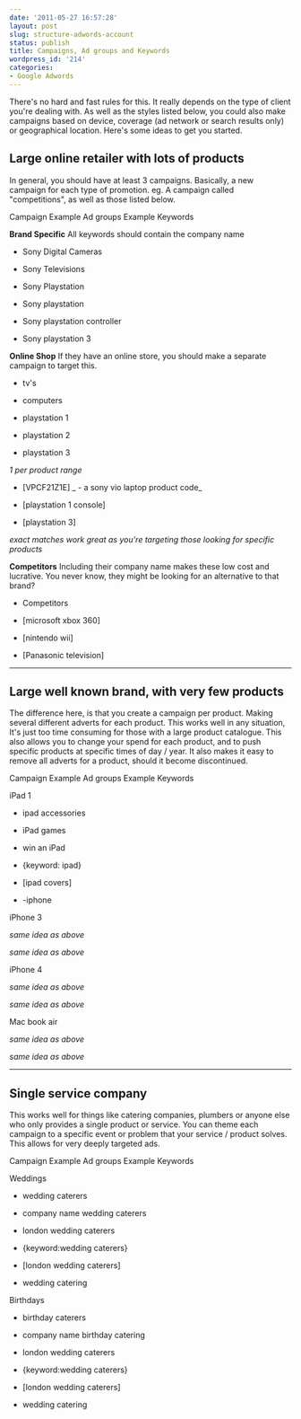 ```yaml
---
date: '2011-05-27 16:57:28'
layout: post
slug: structure-adwords-account
status: publish
title: Campaigns, Ad groups and Keywords
wordpress_id: '214'
categories:
- Google Adwords
---
```


There's no hard and fast rules for this. It really depends on the type of client you're dealing with. As well as the styles listed below, you could also make campaigns based on device, coverage (ad network or search results only) or geographical location. Here's some ideas to get you started.



## Large online retailer with lots of products


In general, you should have at least 3 campaigns. Basically, a new campaign for each type of promotion. eg. A campaign called "competitions", as well as those listed below.







Campaign
Example Ad groups
Example Keywords







**Brand Specific**
All keywords should contain the company name






	
  * Sony Digital Cameras

	
  * Sony Televisions

	
  * Sony Playstation









	
  * Sony playstation

	
  * Sony playstation controller

	
  * Sony playstation 3









**Online Shop**
If they have an online store, you should make a separate campaign to target this.






	
  * tv's

	
  * computers

	
  * playstation 1

	
  * playstation 2

	
  * playstation 3


_1 per product range_






	
  * [VPCF21Z1E] _ - a sony vio laptop product code_

	
  * [playstation 1 console]

	
  * [playstation 3]


_exact matches work great as you're targeting those looking for specific products_






**Competitors**
Including their company name makes these low cost and lucrative. You never know, they might be looking for an alternative to that brand?






	
  * Competitors









	
  * [microsoft xbox 360]

	
  * [nintendo wii]

	
  * [Panasonic television]









* * *




## Large well known brand, with very few products


The difference here, is that you create a campaign per product. Making several different adverts for each product. This works well in any situation, It's just too time consuming for those with a large product catalogue. This also allows you to change your spend for each product, and to push specific products at specific times of day / year. It also makes it easy to remove all adverts for a product, should it become discontinued.







Campaign
Example Ad groups
Example Keywords







iPad 1






	
  * ipad accessories

	
  * iPad games

	
  * win an iPad









	
  * {keyword: ipad}

	
  * [ipad covers]

	
  * -iphone









iPhone 3


_same idea as above_


_same idea as above_






iPhone 4


_same idea as above_


_same idea as above_






Mac book air


_same idea as above_


_same idea as above_






* * *




## Single service company


This works well for things like catering companies, plumbers or anyone else who only provides a single product or service. You can theme each campaign to a specific event or problem that your service / product solves. This allows for very deeply targeted ads.







Campaign
Example Ad groups
Example Keywords







Weddings






	
  * wedding caterers

	
  * company name wedding caterers

	
  * london wedding caterers









	
  * {keyword:wedding caterers}

	
  * [london wedding caterers]

	
  * wedding catering









Birthdays






	
  * birthday caterers

	
  * company name birthday catering

	
  * london wedding caterers









	
  * {keyword:wedding caterers}

	
  * [london wedding caterers]

	
  * wedding catering







